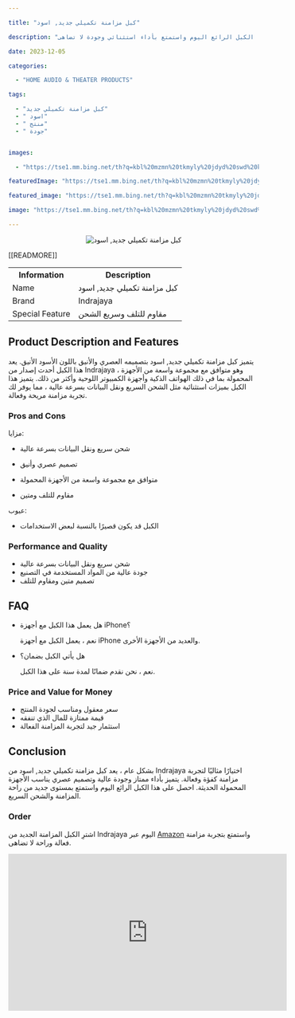 ---
title: "كبل مزامنة تكميلي جديد, اسود"
description: "احصل على كبل مزامنة تكميلي جديد, اسود عالي الجودة لتجربة مزامنة سريعة تضفي الراحة على حياتك اليومية. استمتع بشحن سريع ونقل البيانات بسرعة عالية باستخدام هذا الكبل المزود بلوحات معدنية قوية لضمان الاستقرار والمتانة. يعد هذا الكبل منتجًا فريدًا وقويًا مع تقنية التكميل التي تمنع الكائنات الضارة من الوصول إلى التوصيلة وتؤمن حماية اضافية لجهازك. احصل على هذا الكبل الرائع اليوم واستمتع بأداء استثنائي وجودة لا تضاهى."
date: 2023-12-05
categories:
  - "HOME AUDIO & THEATER PRODUCTS"
tags:
  - "كبل مزامنة تكميلي جديد"
  - " اسود"
  - " منتج"
  - " جودة"

images:
  - "https://tse1.mm.bing.net/th?q=kbl%20mzmn%20tkmyly%20jdyd%20swd%20kode%20asin%20b01i0si1sg%20tag%20indrajaya%2020"
featuredImage: "https://tse1.mm.bing.net/th?q=kbl%20mzmn%20tkmyly%20jdyd%20swd%20kode%20asin%20b01i0si1sg%20tag%20indrajaya%2020"
featured_image: "https://tse1.mm.bing.net/th?q=kbl%20mzmn%20tkmyly%20jdyd%20swd%20kode%20asin%20b01i0si1sg%20tag%20indrajaya%2020"
image: "https://tse1.mm.bing.net/th?q=kbl%20mzmn%20tkmyly%20jdyd%20swd%20kode%20asin%20b01i0si1sg%20tag%20indrajaya%2020"
---

<center><img alt="كبل مزامنة تكميلي جديد, اسود" src="https://tse1.mm.bing.net/th?q=image كبل مزامنة تكميلي جديد, اسود (KODE ASIN=B01I0SI1SG, TAG=indrajaya-20)"/></center>

<table>

<tr>

<th>Information</th>

<th>Description</th>

</tr>

<tr>

<td>Name</td>

<td>كبل مزامنة تكميلي جديد, اسود</td>

</tr>

<tr>

<td>Brand</td>

<td>Indrajaya</td>

</tr>

<tr>

<td>Special Feature</td>

<td>مقاوم للتلف وسريع الشحن</td>

 [[READMORE]] 



</tr>

</table>

<h2>Product Description and Features</h2>

<p>يتميز كبل مزامنة تكميلي جديد, اسود بتصميمه العصري والأنيق باللون الأسود الأنيق. يعد هذا الكبل أحدث إصدار من Indrajaya ، وهو متوافق مع مجموعة واسعة من الأجهزة المحمولة بما في ذلك الهواتف الذكية وأجهزة الكمبيوتر اللوحية وأكثر من ذلك. يتميز هذا الكبل بميزات استثنائية مثل الشحن السريع ونقل البيانات بسرعة عالية ، مما يوفر لك تجربة مزامنة مريحة وفعالة.</p>

<h3>Pros and Cons</h3>

<p>مزايا:

- شحن سريع ونقل البيانات بسرعة عالية

- تصميم عصري وأنيق

- متوافق مع مجموعة واسعة من الأجهزة المحمولة

- مقاوم للتلف ومتين</p>

<p>عيوب:

- الكبل قد يكون قصيرًا بالنسبة لبعض الاستخدامات</p>

<h3>Performance and Quality</h3>

<ul>

<li>شحن سريع ونقل البيانات بسرعة عالية</li>

<li>جودة عالية من المواد المستخدمة في التصنيع</li>

<li>تصميم متين ومقاوم للتلف</li>

</ul>

<h2>FAQ</h2>

<ul>

<li>هل يعمل هذا الكبل مع أجهزة iPhone؟</li>

<p>نعم ، يعمل الكبل مع أجهزة iPhone والعديد من الأجهزة الأخرى.</p>

<li>هل يأتي الكبل بضمان؟</li>

<p>نعم ، نحن نقدم ضمانًا لمدة سنة على هذا الكبل.</p>

</ul>

<h3>Price and Value for Money</h3>

<ul>

<li>سعر معقول ومناسب لجودة المنتج</li>

<li>قيمة ممتازة للمال الذي تنفقه</li>

<li>استثمار جيد لتجربة المزامنة الفعالة</li>

</ul>

<h2>Conclusion</h2>

<p>بشكل عام ، يعد كبل مزامنة تكميلي جديد, اسود من Indrajaya اختيارًا مثاليًا لتجربة مزامنة كفؤة وفعالة. يتميز بأداء ممتاز وجودة عالية وتصميم عصري يناسب الأجهزة المحمولة الحديثة. احصل على هذا الكبل الرائع اليوم واستمتع بمستوى جديد من راحة المزامنة والشحن السريع.</p>

<h3>Order</h3>

<p>اشترِ الكبل المزامنة الجديد من Indrajaya اليوم عبر <a href="https://www.amazon.com/dp/B01I0SI1SG/?tag=indrajaya-20">Amazon</a> واستمتع بتجربة مزامنة فعالة وراحة لا تضاهى.</p>

<iframe width="560" height="315" src="https://www.youtube.com/embed/eF_qLoLuWpQ" title="كبل مزامنة تكميلي جديد, اسود (Kode Asin=B01I0Si1Sg, Tag=Indrajaya-20)" frameborder="0" allow="accelerometer; autoplay; clipboard-write; encrypted-media; gyroscope; picture-in-picture; web-share" allowfullscreen></iframe>